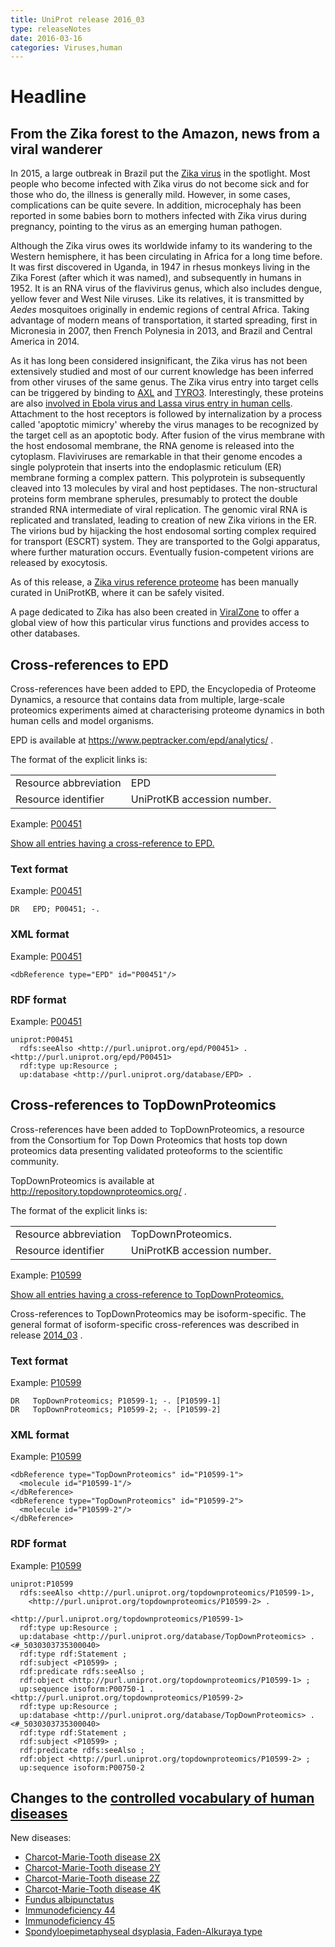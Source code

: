 ```yaml
---
title: UniProt release 2016_03
type: releaseNotes
date: 2016-03-16
categories: Viruses,human
---
```


# Headline

## From the Zika forest to the Amazon, news from a viral wanderer

In 2015, a large outbreak in Brazil put the [Zika virus](http://viralzone.expasy.org/all_by_species/6756.html) in the spotlight. Most people who become infected with Zika virus do not become sick and for those who do, the illness is generally mild. However, in some cases, complications can be quite severe. In addition, microcephaly has been reported in some babies born to mothers infected with Zika virus during pregnancy, pointing to the virus as an emerging human pathogen.

Although the Zika virus owes its worldwide infamy to its wandering to the Western hemisphere, it has been circulating in Africa for a long time before. It was first discovered in Uganda, in 1947 in rhesus monkeys living in the Zika Forest (after which it was named), and subsequently in humans in 1952. It is an RNA virus of the flavivirus genus, which also includes dengue, yellow fever and West Nile viruses. Like its relatives, it is transmitted by _Aedes_ mosquitoes originally in endemic regions of central Africa. Taking advantage of modern means of transportation, it started spreading, first in Micronesia in 2007, then French Polynesia in 2013, and Brazil and Central America in 2014.

As it has long been considered insignificant, the Zika virus has not been extensively studied and most of our current knowledge has been inferred from other viruses of the same genus. The Zika virus entry into target cells can be triggered by binding to [AXL](https://www.uniprot.org/uniprotkb/P30530) and [TYRO3](https://www.uniprot.org/uniprotkb/Q06418). Interestingly, these proteins are also [involved in Ebola virus and Lassa virus entry in human cells](http://www.ncbi.nlm.nih.gov/pubmed/?term=PMID:%2026085147). Attachment to the host receptors is followed by internalization by a process called 'apoptotic mimicry' whereby the virus manages to be recognized by the target cell as an apoptotic body. After fusion of the virus membrane with the host endosomal membrane, the RNA genome is released into the cytoplasm. Flaviviruses are remarkable in that their genome encodes a single polyprotein that inserts into the endoplasmic reticulum (ER) membrane forming a complex pattern. This polyprotein is subsequently cleaved into 13 molecules by viral and host peptidases. The non-structural proteins form membrane spherules, presumably to protect the double stranded RNA intermediate of viral replication. The genomic viral RNA is replicated and translated, leading to creation of new Zika virions in the ER. The virions bud by hijacking the host endosomal sorting complex required for transport (ESCRT) system. They are transported to the Golgi apparatus, where further maturation occurs. Eventually fusion-competent virions are released by exocytosis.

As of this release, a [Zika virus reference proteome](https://www.uniprot.org/uniprotkb/Q32ZE1) has been manually curated in UniProtKB, where it can be safely visited.

A page dedicated to Zika has also been created in [ViralZone](http://viralzone.expasy.org/all_by_species/6756.html) to offer a global view of how this particular virus functions and provides access to other databases.

## Cross-references to EPD

Cross-references have been added to EPD, the Encyclopedia of Proteome Dynamics, a resource that contains data from multiple, large-scale proteomics experiments aimed at characterising proteome dynamics in both human cells and model organisms.

EPD is available at <https://www.peptracker.com/epd/analytics/> .

The format of the explicit links is:

|                       |                             |
| :-------------------- | :-------------------------- |
| Resource abbreviation | EPD                         |
| Resource identifier   | UniProtKB accession number. |

Example: [P00451](https://www.uniprot.org/uniprotkb/P00451)

[Show all entries having a cross-reference to EPD.](https://www.uniprot.org/uniprotkb?query=database%3Aepd)

### Text format

Example: [P00451](https://rest.uniprot.org/uniprotkb/P00451.txt)

    DR   EPD; P00451; -.

### XML format

Example: [P00451](https://rest.uniprot.org/uniprotkb/P00451.xml)

    <dbReference type="EPD" id="P00451"/>

### RDF format

Example: [P00451](https://www.uniprot.org/uniprotkb/P00451.ttl)

    uniprot:P00451
      rdfs:seeAlso <http://purl.uniprot.org/epd/P00451> .
    <http://purl.uniprot.org/epd/P00451>
      rdf:type up:Resource ;
      up:database <http://purl.uniprot.org/database/EPD> .

## Cross-references to TopDownProteomics

Cross-references have been added to TopDownProteomics, a resource from the Consortium for Top Down Proteomics that hosts top down proteomics data presenting validated proteoforms to the scientific community.

TopDownProteomics is available at <http://repository.topdownproteomics.org/> .

The format of the explicit links is:

|                       |                             |
| :-------------------- | :-------------------------- |
| Resource abbreviation | TopDownProteomics.          |
| Resource identifier   | UniProtKB accession number. |

Example: [P10599](https://www.uniprot.org/uniprotkb/P10599)

[Show all entries having a cross-reference to TopDownProteomics.](https://www.uniprot.org/uniprotkb?query=database%3Atopdownproteomics)

Cross-references to TopDownProteomics may be isoform-specific. The general format of isoform-specific cross-references was described in release [2014_03](https://www.uniprot.org/release-notes/2014-03-19-release) .

### Text format

Example: [P10599](https://rest.uniprot.org/uniprotkb/P10599.txt)

    DR   TopDownProteomics; P10599-1; -. [P10599-1]
    DR   TopDownProteomics; P10599-2; -. [P10599-2]

### XML format

Example: [P10599](https://rest.uniprot.org/uniprotkb/P10599.xml)

    <dbReference type="TopDownProteomics" id="P10599-1">
      <molecule id="P10599-1"/>
    </dbReference>
    <dbReference type="TopDownProteomics" id="P10599-2">
      <molecule id="P10599-2"/>
    </dbReference>

### RDF format

Example: [P10599](https://www.uniprot.org/uniprotkb/P10599.ttl)

    uniprot:P10599
      rdfs:seeAlso <http://purl.uniprot.org/topdownproteomics/P10599-1>,
        <http://purl.uniprot.org/topdownproteomics/P10599-2> .

    <http://purl.uniprot.org/topdownproteomics/P10599-1>
      rdf:type up:Resource ;
      up:database <http://purl.uniprot.org/database/TopDownProteomics> .
    <#_5030303735300040>
      rdf:type rdf:Statement ;
      rdf:subject <P10599> ;
      rdf:predicate rdfs:seeAlso ;
      rdf:object <http://purl.uniprot.org/topdownproteomics/P10599-1> ;
      up:sequence isoform:P00750-1 .
    <http://purl.uniprot.org/topdownproteomics/P10599-2>
      rdf:type up:Resource ;
      up:database <http://purl.uniprot.org/database/TopDownProteomics> .
    <#_5030303735300040>
      rdf:type rdf:Statement ;
      rdf:subject <P10599> ;
      rdf:predicate rdfs:seeAlso ;
      rdf:object <http://purl.uniprot.org/topdownproteomics/P10599-2> ;
      up:sequence isoform:P00750-2

## Changes to the [controlled vocabulary of human diseases](https://ftp.uniprot.org/pub/databases/uniprot/current_release/knowledgebase/complete/docs/humdisease)

New diseases:

- [Charcot-Marie-Tooth disease 2X](https://www.uniprot.org/diseases/DI-04588)
- [Charcot-Marie-Tooth disease 2Y](https://www.uniprot.org/diseases/DI-04589)
- [Charcot-Marie-Tooth disease 2Z](https://www.uniprot.org/diseases/DI-04590)
- [Charcot-Marie-Tooth disease 4K](https://www.uniprot.org/diseases/DI-04591)
- [Fundus albipunctatus](https://www.uniprot.org/diseases/DI-04584)
- [Immunodeficiency 44](https://www.uniprot.org/diseases/DI-04585)
- [Immunodeficiency 45](https://www.uniprot.org/diseases/DI-04586)
- [Spondyloepimetaphyseal dsyplasia, Faden-Alkuraya type](https://www.uniprot.org/diseases/DI-04587)
